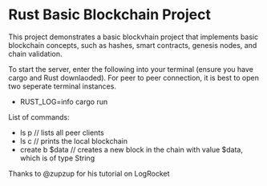 # Rust Basic Blockchain Project

This project demonstrates a basic blockvhain project that implements basic blockchain concepts, such as hashes, smart contracts, genesis nodes, and chain validation.

To start the server, enter the following into your terminal (ensure you have cargo and Rust downlaoded). For peer to peer connection, it is best to open two seperate terminal instances.

* RUST_LOG=info cargo run

List of commands:

* ls p // lists all peer clients
* ls c // prints the local blockchain
* create b $data // creates a new block in the chain with value $data, which is of type String

Thanks to @zupzup for his tutorial on LogRocket